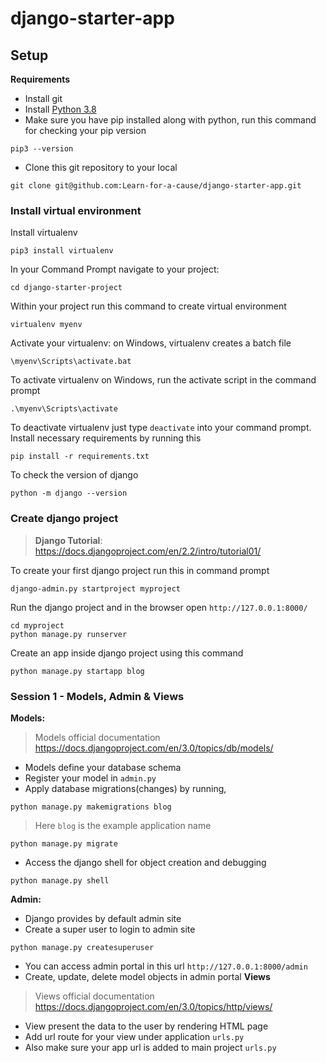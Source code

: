 # django-starter-app

## Setup

**Requirements**
  * Install git
  * Install [Python 3.8](https://www.python.org/downloads/windows/)  
  * Make sure you have pip installed along with python, run this command for checking your pip version
  ```
  pip3 --version
  ```
  * Clone this git repository to your local
  ```
  git clone git@github.com:Learn-for-a-cause/django-starter-app.git
  ```
### Install virtual environment
Install virtualenv
  
```
pip3 install virtualenv
```
In your Command Prompt navigate to your project:
```
cd django-starter-project
```
Within your project run this command to create virtual environment
```
virtualenv myenv
```
Activate your virtualenv: on Windows, virtualenv creates a batch file
```
\myenv\Scripts\activate.bat
```
To activate virtualenv on Windows, run the activate script in the command prompt
```
.\myenv\Scripts\activate
```
To deactivate virtualenv just type `deactivate` into your command prompt. Install necessary requirements by running this
```
pip install -r requirements.txt 
```
To check the version of django
```
python -m django --version
```
### Create django project
> **Django Tutorial**: https://docs.djangoproject.com/en/2.2/intro/tutorial01/

To create your first django project run this in command prompt
```
django-admin.py startproject myproject
```
Run the django project and in the browser open `http://127.0.0.1:8000/`
```
cd myproject
python manage.py runserver
```
Create an app inside django project using this command
```
python manage.py startapp blog
```

### Session 1 - Models, Admin & Views
**Models:**
  > Models official documentation https://docs.djangoproject.com/en/3.0/topics/db/models/

  * Models define your database schema
  * Register your model in `admin.py`
  * Apply database migrations(changes) by running, 
  ```
  python manage.py makemigrations blog
  ```
  > Here `blog` is the example application name
  ```
  python manage.py migrate
  ```
  * Access the django shell for object creation and debugging 
  ```
  python manage.py shell
  ``` 
**Admin:**
  * Django provides by default admin site
  * Create a super user to login to admin site
  ```
  python manage.py createsuperuser
  ```
  * You can access admin portal in this url `http://127.0.0.1:8000/admin`
  * Create, update, delete model objects in admin portal
**Views**
  > Views official documentation https://docs.djangoproject.com/en/3.0/topics/http/views/
  
  * View present the data to the user by rendering HTML page
  * Add url route for your view under application `urls.py`
  * Also make sure your app url is added to main project `urls.py`